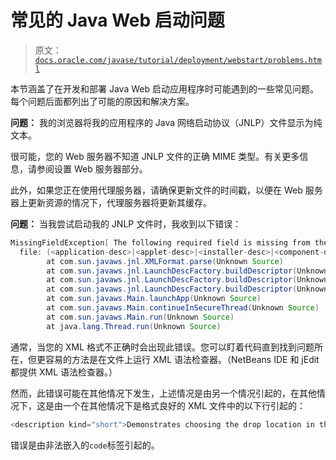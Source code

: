 # 常见的 Java Web 启动问题

> 原文：[`docs.oracle.com/javase/tutorial/deployment/webstart/problems.html`](https://docs.oracle.com/javase/tutorial/deployment/webstart/problems.html)

本节涵盖了在开发和部署 Java Web 启动应用程序时可能遇到的一些常见问题。每个问题后面都列出了可能的原因和解决方案。

**问题：** 我的浏览器将我的应用程序的 Java 网络启动协议（JNLP）文件显示为纯文本。

很可能，您的 Web 服务器不知道 JNLP 文件的正确 MIME 类型。有关更多信息，请参阅设置 Web 服务器部分。

此外，如果您正在使用代理服务器，请确保更新文件的时间戳，以便在 Web 服务器上更新资源的情况下，代理服务器将更新其缓存。

**问题：** 当我尝试启动我的 JNLP 文件时，我收到以下错误：

```java
MissingFieldException[ The following required field is missing from the launch
  file: (<application-desc>|<applet-desc>|<installer-desc>|<component-desc>)]
        at com.sun.javaws.jnl.XMLFormat.parse(Unknown Source)
        at com.sun.javaws.jnl.LaunchDescFactory.buildDescriptor(Unknown Source)
        at com.sun.javaws.jnl.LaunchDescFactory.buildDescriptor(Unknown Source)
        at com.sun.javaws.jnl.LaunchDescFactory.buildDescriptor(Unknown Source)
        at com.sun.javaws.Main.launchApp(Unknown Source)
        at com.sun.javaws.Main.continueInSecureThread(Unknown Source)
        at com.sun.javaws.Main.run(Unknown Source)
        at java.lang.Thread.run(Unknown Source)

```

通常，当您的 XML 格式不正确时会出现此错误。您可以盯着代码直到找到问题所在，但更容易的方法是在文件上运行 XML 语法检查器。（NetBeans IDE 和 jEdit 都提供 XML 语法检查器。）

然而，此错误可能在其他情况下发生，上述情况是由另一个情况引起的，在其他情况下，这是由一个在其他情况下是格式良好的 XML 文件中的以下行引起的：

```java
<description kind="short">Demonstrates choosing the drop location in the target <code>TransferHandler</code></description>

```

错误是由非法嵌入的`code`标签引起的。
